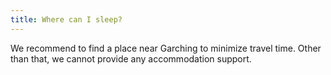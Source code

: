 ```yaml
---
title: Where can I sleep?
---
```


We recommend to find a place near Garching to minimize travel time. Other than that, we cannot provide any accommodation
support.
